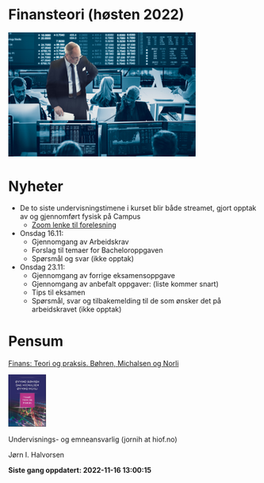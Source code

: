 
<!-- README.md is generated from README.Rmd. Please edit that file -->

# Finansteori (høsten 2022)

<img src="man/figures/01_finans.jpg" width="75%" />

# Nyheter

-   De to siste undervisningstimene i kurset blir både streamet, gjort
    opptak av og gjennomført fysisk på Campus
    -   [Zoom lenke til
        forelesning](https://hiof.zoom.us/j/63892645817?pwd=WmxGYlJBV2tpdUtaZ3NWeGtQTWt3UT09)
-   Onsdag 16.11:
    -   Gjennomgang av Arbeidskrav
    -   Forslag til temaer for Bacheloroppgaven
    -   Spørsmål og svar (ikke opptak)
-   Onsdag 23.11:
    -   Gjennomgang av forrige eksamensoppgave
    -   Gjennomgang av anbefalt oppgaver: (liste kommer snart)
    -   Tips til eksamen
    -   Spørsmål, svar og tilbakemelding til de som ønsker det på
        arbeidskravet (ikke opptak) <br>

# Pensum

[Finans: Teori og praksis. Bøhren, Michalsen og
Norli](https://www.fagbokforlaget.no/Finans-Teori-og-praksis/I9788245022193)

<img src="man/figures/pensum.jpg" width="15%" />

Undervisnings- og emneansvarlig (jornih at hiof.no)

Jørn I. Halvorsen

**Siste gang oppdatert: 2022-11-16 13:00:15**
